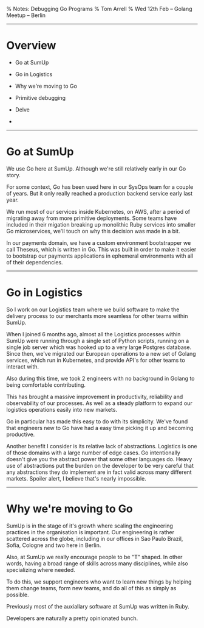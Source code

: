 % Notes: Debugging Go Programs
% Tom Arrell
% Wed 12th Feb – Golang Meetup – Berlin

---

# Overview

* Go at SumUp
* Go in Logistics
* Why we're moving to Go

* Primitive debugging
* Delve
* 

---

# Go at SumUp

We use Go here at SumUp. Although we're still relatively early in our Go story. 

For some context, Go has been used here in our SysOps team for a couple of years. But it only really reached a production backend service early last year.

We run most of our services inside Kubernetes, on AWS, after a period of migrating away from more primitive deployments. Some teams have included in their migation breaking up monolithic Ruby services into smaller Go microservices, we'll touch on why this decision was made in a bit.

In our payments domain, we have a custom environment bootstrapper we call Theseus, which is written in Go. This was built in order to make it easier to bootstrap our payments applications in ephemeral environments with all of their dependencies.

--- 

# Go in Logistics

So I work on our Logistics team where we build software to make the delivery process to our merchants more seamless for other teams within SumUp.

When I joined 6 months ago, almost all the Logistics processes within SumUp were running through a single set of Python scripts, running on a single job server which was hooked up to a very large Postgres database. Since then, we've migrated our European operations to a new set of Golang services, which run in Kubernetes, and provide API's for other teams to interact with.

Also during this time, we took 2 engineers with no background in Golang to being comfortable contributing.

This has brought a massive improvement in productivity, reliability and observability of our processes. As well as a steady platform to expand our logistics operations easily into new markets.

Go in particular has made this easy to do with its simplicity. We've found that engineers new to Go have had a easy time picking it up and becoming productive.

Another benefit I consider is its relative lack of abstractions. Logistics is one of those domains with a large number of edge cases. Go intentionally doesn't give you the abstract power that some other languages do. Heavy use of abstractions put the burden on the developer to be very careful that any abstractions they do implement are in fact valid across many different markets. Spoiler alert, I believe that's nearly impossible.

---

# Why we're moving to Go

SumUp is in the stage of it's growth where scaling the engineering practices in the organisation is important. Our engineering is rather scattered across the globe, including in our offices in Sao Paulo Brazil, Sofia, Cologne and two here in Berlin.

Also, at SumUp we really encourage people to be "T" shaped. In other words, having a broad range of skills across many disciplines, while also specializing where needed.

To do this, we support engineers who want to learn new things by helping them change teams, form new teams, and do all of this as simply as possible.

Previously most of the auxiallary software at SumUp was written in Ruby. 

Developers are naturally a pretty opinionated bunch.  
